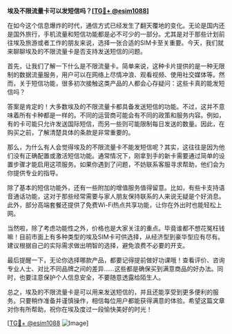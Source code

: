 **埃及不限流量卡可以发短信吗？[[TG💪+ @esim1088](https://t.me/s/esim1088)]**

在如今这个信息爆炸的时代，通信方式已经发生了翻天覆地的变化。无论是国内还是国外旅行，手机流量和短信功能都是必不可少的一部分。尤其是对于那些计划前往埃及旅游或者工作的朋友来说，选择一张合适的SIM卡至关重要。今天，我们就来聊聊埃及的不限流量卡是否支持发送短信的问题。

首先，让我们了解一下什么是不限流量卡。简单来说，这种卡片提供的是一种无限制的数据流量服务，用户可以在网络上尽情冲浪、观看视频、使用社交媒体等。然而，关于短信功能，很多初次接触这类产品的人都会心存疑问：这些卡真的能发短信吗？

答案是肯定的！大多数埃及的不限流量卡都具备发送短信的功能。不过，这并不意味着所有卡种都是一样的。不同的运营商可能会有不同的政策和服务内容。例如，有的卡可能只允许发送国际短信，而另一些则可能限制每日发送的数量。因此，在购买之前，了解清楚具体的条款是非常重要的。

那么，为什么有人会觉得埃及的不限流量卡不能发短信呢？其实，这往往是因为他们没有正确配置或激活短信功能。通常情况下，刚拿到手的新卡需要通过简单的设置步骤才能启用这项服务。如果你遇到了问题，不妨联系客服寻求帮助，他们会为你提供专业的指导。

除了基本的短信功能外，还有一些附加的增值服务值得留意。比如，有些卡支持语音通话功能，这对于那些经常需要与家人朋友保持联系的人来说无疑是个好消息。此外，部分高端套餐还提供了免费Wi-Fi热点共享功能，让你在外出时也能轻松上网。

当然啦，除了考虑功能性之外，价格也是大家关注的重点。毕竟谁都不想花冤枉钱嘛！目前市面上有多种类型的埃及SIM卡可供选择，从经济型到豪华型应有尽有。建议根据自己的实际需求做出明智的选择，避免浪费不必要的开支。

最后提醒一下，无论你选择哪款产品，都要记得提前做好功课哦！查看评价、咨询专业人士、对比不同品牌之间的差异……这些都是确保买到满意商品的好办法。同时，也要注意保护个人信息安全，不要随意透露给陌生人。

总之，埃及的不限流量卡是可以用来发送短信的，并且还能享受到更多便利的服务。只要稍作准备并谨慎操作，相信每位用户都能获得满意的体验。希望这篇文章对你有所帮助，祝你在埃及度过一段愉快美好的时光！

[[TG💪+ @esim1088](https://t.me/s/esim1088) ![Image](https://i.postimg.cc/4NQfJmqS/Snipaste-2025-05-13-00-14-12.png)]